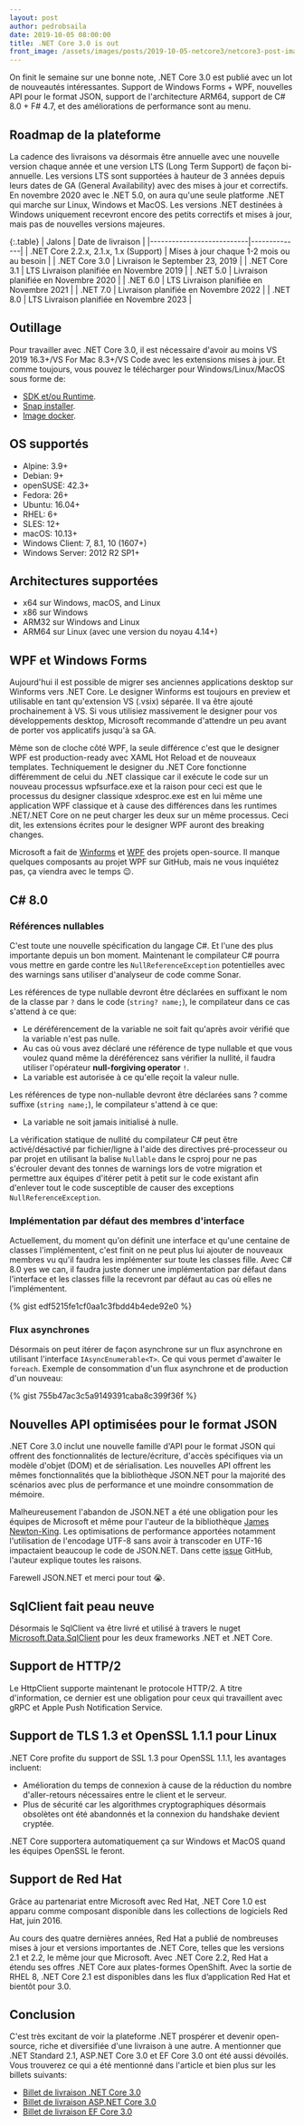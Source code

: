```yaml
---
layout: post
author: pedrobsaila
date: 2019-10-05 08:00:00
title: .NET Core 3.0 is out
front_image: /assets/images/posts/2019-10-05-netcore3/netcore3-post-image.jpg
---
```


On finit le semaine sur une bonne note, .NET Core 3.0 est publié avec un lot de nouveautés intéressantes. Support de Windows Forms + WPF, nouvelles API pour le format JSON, support de l'architecture ARM64, support de C# 8.0 + F# 4.7, et des améliorations de performance sont au menu.

## Roadmap de la plateforme

La cadence des livraisons va désormais être annuelle avec une nouvelle version chaque année et une version LTS (Long Term Support) de façon bi-annuelle. Les versions LTS sont supportées à hauteur de 3 années depuis leurs dates de GA (General Availability) avec des mises à jour et correctifs. En novembre 2020 avec le .NET 5.0, on aura qu'une seule platforme .NET qui marche sur Linux, Windows et MacOS. Les versions .NET destinées à Windows uniquement recevront encore des petits correctifs et mises à jour, mais pas de nouvelles versions majeures.

{:.table}
| Jalons                 | Date de livraison |
|---------------------------|--------------|
| .NET Core 2.2.x, 2.1.x, 1.x (Support) | Mises à jour chaque 1-2 mois ou au besoin |
| .NET Core 3.0 | Livraison le September 23, 2019 |
| .NET Core 3.1 | LTS Livraison planifiée en Novembre 2019 |
| .NET 5.0 | Livraison planifiée en Novembre 2020 |
| .NET 6.0 | LTS Livraison planifiée en Novembre 2021 |
| .NET 7.0 | Livraison planifiée en Novembre 2022 |
| .NET 8.0 | LTS Livraison planifiée en Novembre 2023 |

## Outillage

Pour travailler avec .NET Core 3.0, il est nécessaire d'avoir au moins VS 2019 16.3+/VS For Mac 8.3+/VS Code avec les extensions mises à jour. Et comme toujours, vous pouvez le télécharger pour Windows/Linux/MacOS sous forme de:

+ [SDK et/ou Runtime](https://dotnet.microsoft.com/download/dotnet-core/3.0).
+ [Snap installer](https://snapcraft.io/dotnet-sdk).
+ [Image docker](https://hub.docker.com/_/microsoft-dotnet-core).

## OS supportés

+ Alpine: 3.9+
+ Debian: 9+
+ openSUSE: 42.3+
+ Fedora: 26+
+ Ubuntu: 16.04+
+ RHEL: 6+
+ SLES: 12+
+ macOS: 10.13+
+ Windows Client: 7, 8.1, 10 (1607+)
+ Windows Server: 2012 R2 SP1+

## Architectures supportées

+ x64 sur Windows, macOS, and Linux
+ x86 sur Windows
+ ARM32 sur Windows and Linux
+ ARM64 sur Linux (avec une version du noyau 4.14+)

## WPF et Windows Forms

Aujourd'hui il est possible de migrer ses anciennes applications desktop sur Winforms vers .NET Core. Le designer Winforms est toujours en preview et utilisable en tant qu'extension VS (.vsix) séparée. Il va être ajouté prochainement à VS. Si vous utilisiez massivement le designer pour vos développements desktop, Microsoft recommande d'attendre un peu avant de porter vos applicatifs jusqu'à sa GA.

Même son de cloche côté WPF, la seule différence c'est que le designer WPF est production-ready avec XAML Hot Reload et de nouveaux templates. Techniquement le designer du .NET Core fonctionne différemment de celui du .NET classique car il exécute le code sur un nouveau processus wpfsurface.exe et la raison pour ceci est que le processus du designer classique xdesproc.exe est en lui même une application WPF classique et à cause des différences dans les runtimes .NET/.NET Core on ne peut charger les deux sur un même processus. Ceci dit, les extensions écrites pour le designer WPF auront des breaking changes.

Microsoft a fait de [Winforms](https://github.com/dotnet/winforms) et [WPF](https://github.com/dotnet/wpf) des projets open-source. Il manque quelques composants au projet WPF sur GitHub, mais ne vous inquiétez pas, ça viendra avec le temps :wink:.

## C# 8.0

### Références nullables

C'est toute une nouvelle spécification du langage C#. Et l'une des plus importante depuis un bon moment. Maintenant le compilateur C# pourra vous mettre en garde contre les `NullReferenceException` potentielles avec des warnings sans utiliser d'analyseur de code comme Sonar.

Les références de type nullable devront être déclarées en suffixant le nom de la classe par `?` dans le code (`string? name;`), le compilateur dans ce cas s'attend à ce que:

+ Le déréférencement de la variable ne soit fait qu'après avoir vérifié que la variable n'est pas nulle.
+ Au cas où vous avez déclaré une référence de type nullable et que vous voulez quand même la déréférencez sans vérifier la nullité, il faudra utiliser l'opérateur **null-forgiving operator** `!`.
+ La variable est autorisée à ce qu'elle reçoit la valeur nulle.

Les références de type non-nullable devront être déclarées sans ? comme suffixe (`string name;`), le compilateur s'attend à ce que:

+ La variable ne soit jamais initialisé à nulle.

La vérification statique de nullité du compilateur C# peut être activé/désactivé par fichier/ligne à l'aide des directives pré-processeur ou par projet en utilisant la balise `Nullable` dans le csproj pour ne pas s'écrouler devant des tonnes de warnings lors de votre migration et permettre aux équipes d'itérer petit à petit sur le code existant afin d'enlever tout le code susceptible de causer des exceptions `NullReferenceException`.

### Implémentation par défaut des membres d'interface

Actuellement, du moment qu'on définit une interface et qu'une centaine de classes l'implémentent, c'est finit on ne peut plus lui ajouter de nouveaux membres vu qu'il faudra les implémenter sur toute les classes fille. Avec C# 8.0 yes we can, il faudra juste donner une implémentation par défaut dans l'interface et les classes fille la recevront par défaut au cas où elles ne l'implémentent.

{% gist edf5215fe1cf0aa1c3fbdd4b4ede92e0 %}

### Flux asynchrones

Désormais on peut itérer de façon asynchrone sur un flux asynchrone en utilisant l'interface `IAsyncEnumerable<T>`. Ce qui vous permet d'awaiter le `foreach`. Exemple de consommation d'un flux asynchrone et de production d'un nouveau:

{% gist 755b47ac3c5a9149391caba8c399f36f %}

## Nouvelles API optimisées pour le format JSON

.NET Core 3.0 inclut une nouvelle famille d'API pour le format JSON qui offrent des fonctionnalités de lecture/écriture, d'accès spécifiques via un modèle d'objet (DOM) et de sérialisation. Les nouvelles API offrent les mêmes fonctionnalités que la bibliothèque JSON.NET pour la majorité des scénarios avec plus de performance et une moindre consommation de mémoire.

Malheureusement l'abandon de JSON.NET a été une obligation pour les équipes de Microsoft et même pour l'auteur de la bibliothèque [James Newton-King](https://github.com/jamesnk). Les optimisations de performance apportées notamment l'utilisation de l'encodage UTF-8 sans avoir à transcoder en UTF-16 impactaient beaucoup le code de JSON.NET. Dans cette [issue](https://github.com/dotnet/corefx/issues/33115) GitHub, l'auteur explique toutes les raisons.

Farewell JSON.NET et merci pour tout :sob:.

## SqlClient fait peau neuve

Désormais le SqlClient va être livré et utilisé à travers le nuget [Microsoft.Data.SqlClient](https://www.nuget.org/packages/Microsoft.Data.SqlClient/) pour les deux frameworks .NET et .NET Core.

## Support de HTTP/2

Le HttpClient supporte maintenant le protocole HTTP/2. A titre d'information, ce dernier est une obligation pour ceux qui travaillent avec gRPC et Apple Push Notification Service.

## Support de TLS 1.3 et OpenSSL 1.1.1 pour Linux

.NET Core profite du support de SSL 1.3 pour OpenSSL 1.1.1, les avantages incluent:

+ Amélioration du temps de connexion à cause de la réduction du nombre d'aller-retours nécessaires entre le client et le serveur.
+ Plus de sécurité car les algorithmes cryptographiques désormais obsolètes ont été abandonnés et la connexion du handshake devient cryptée.

.NET Core supportera automatiquement ça sur Windows et MacOS quand les équipes OpenSSL le feront.

## Support de Red Hat

Grâce au partenariat entre Microsoft avec Red Hat, .NET Core 1.0 est apparu comme composant disponible dans les collections de logiciels Red Hat, juin 2016.

Au cours des quatre dernières années, Red Hat a publié de nombreuses mises à jour et versions importantes de .NET Core, telles que les versions 2.1 et 2.2, le même jour que Microsoft. Avec .NET Core 2.2, Red Hat a étendu ses offres .NET Core aux plates-formes OpenShift. Avec la sortie de RHEL 8, .NET Core 2.1 est disponibles dans les flux d’application Red Hat et bientôt pour 3.0.

## Conclusion

C'est très excitant de voir la plateforme .NET prospérer et devenir open-source, riche et diversifiée d'une livraison à une autre. A mentionner que .NET Standard 2.1, ASP.NET Core 3.0 et EF Core 3.0 ont été aussi dévoilés. Vous trouverez ce qui a été mentionné dans l'article et bien plus sur les billets suivants:

+ [Billet de livraison .NET Core 3.0](https://devblogs.microsoft.com/dotnet/announcing-net-core-3-0/)
+ [Billet de livraison ASP.NET Core 3.0](https://devblogs.microsoft.com/aspnet/asp-net-core-and-blazor-updates-in-net-core-3-0/)
+ [Billet de livraison EF Core 3.0](https://devblogs.microsoft.com/dotnet/announcing-ef-core-3-0-and-ef-6-3-general-availability/)

